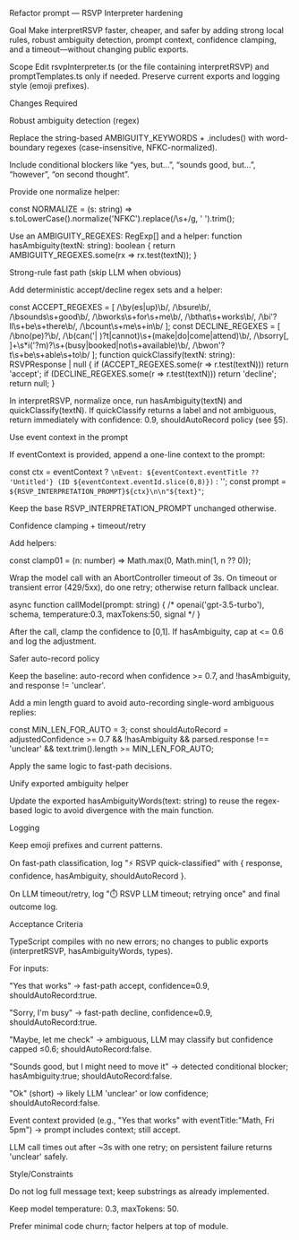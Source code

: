 Refactor prompt — RSVP Interpreter hardening

Goal
Make interpretRSVP faster, cheaper, and safer by adding strong local rules, robust ambiguity detection, prompt context, confidence clamping, and a timeout—without changing public exports.

Scope
Edit rsvpInterpreter.ts (or the file containing interpretRSVP) and promptTemplates.ts only if needed. Preserve current exports and logging style (emoji prefixes).

Changes Required

Robust ambiguity detection (regex)

Replace the string-based AMBIGUITY_KEYWORDS + .includes() with word-boundary regexes (case-insensitive, NFKC-normalized).

Include conditional blockers like “yes, but…”, “sounds good, but…”, “however”, “on second thought”.

Provide one normalize helper:

const NORMALIZE = (s: string) =>
  s.toLowerCase().normalize('NFKC').replace(/\s+/g, ' ').trim();


Use an AMBIGUITY_REGEXES: RegExp[] and a helper:
function hasAmbiguity(textN: string): boolean { return AMBIGUITY_REGEXES.some(rx => rx.test(textN)); }

Strong-rule fast path (skip LLM when obvious)

Add deterministic accept/decline regex sets and a helper:

const ACCEPT_REGEXES = [ /\by(es|up)\b/, /\bsure\b/, /\bsounds\s+good\b/, /\bworks\s+for\s+me\b/, /\bthat\s+works\b/, /\bi'?ll\s+be\s+there\b/, /\bcount\s+me\s+in\b/ ];
const DECLINE_REGEXES = [ /\bno(pe)?\b/, /\b(can('| )?t|cannot)\s+(make|do|come|attend)\b/, /\bsorry[, ]+\s*i('?m)?\s+(busy|booked|not\s+available)\b/, /\bwon'?t\s+be\s+able\s+to\b/ ];
function quickClassify(textN: string): RSVPResponse | null {
  if (ACCEPT_REGEXES.some(r => r.test(textN))) return 'accept';
  if (DECLINE_REGEXES.some(r => r.test(textN))) return 'decline';
  return null;
}


In interpretRSVP, normalize once, run hasAmbiguity(textN) and quickClassify(textN).
If quickClassify returns a label and not ambiguous, return immediately with confidence: 0.9, shouldAutoRecord policy (see §5).

Use event context in the prompt

If eventContext is provided, append a one-line context to the prompt:

const ctx = eventContext
  ? `\nEvent: ${eventContext.eventTitle ?? 'Untitled'} (ID ${eventContext.eventId.slice(0,8)})`
  : '';
const prompt = `${RSVP_INTERPRETATION_PROMPT}${ctx}\n\n"${text}"`;


Keep the base RSVP_INTERPRETATION_PROMPT unchanged otherwise.

Confidence clamping + timeout/retry

Add helpers:

const clamp01 = (n: number) => Math.max(0, Math.min(1, n ?? 0));


Wrap the model call with an AbortController timeout of 3s. On timeout or transient error (429/5xx), do one retry; otherwise return fallback unclear.

async function callModel(prompt: string) { /* openai('gpt-3.5-turbo'), schema, temperature:0.3, maxTokens:50, signal */ }


After the call, clamp the confidence to [0,1]. If hasAmbiguity, cap at <= 0.6 and log the adjustment.

Safer auto-record policy

Keep the baseline: auto-record when confidence >= 0.7, and !hasAmbiguity, and response != 'unclear'.

Add a min length guard to avoid auto-recording single-word ambiguous replies:

const MIN_LEN_FOR_AUTO = 3;
const shouldAutoRecord =
  adjustedConfidence >= 0.7 &&
  !hasAmbiguity &&
  parsed.response !== 'unclear' &&
  text.trim().length >= MIN_LEN_FOR_AUTO;


Apply the same logic to fast-path decisions.

Unify exported ambiguity helper

Update the exported hasAmbiguityWords(text: string) to reuse the regex-based logic to avoid divergence with the main function.

Logging

Keep emoji prefixes and current patterns.

On fast-path classification, log "⚡ RSVP quick-classified" with { response, confidence, hasAmbiguity, shouldAutoRecord }.

On LLM timeout/retry, log "⏱️ RSVP LLM timeout; retrying once" and final outcome log.

Acceptance Criteria

TypeScript compiles with no new errors; no changes to public exports (interpretRSVP, hasAmbiguityWords, types).

For inputs:

"Yes that works" → fast-path accept, confidence≈0.9, shouldAutoRecord:true.

"Sorry, I'm busy" → fast-path decline, confidence≈0.9, shouldAutoRecord:true.

"Maybe, let me check" → ambiguous, LLM may classify but confidence capped ≤0.6; shouldAutoRecord:false.

"Sounds good, but I might need to move it" → detected conditional blocker; hasAmbiguity:true; shouldAutoRecord:false.

"Ok" (short) → likely LLM 'unclear' or low confidence; shouldAutoRecord:false.

Event context provided (e.g., "Yes that works" with eventTitle:"Math, Fri 5pm") → prompt includes context; still accept.

LLM call times out after ~3s with one retry; on persistent failure returns 'unclear' safely.

Style/Constraints

Do not log full message text; keep substrings as already implemented.

Keep model temperature: 0.3, maxTokens: 50.

Prefer minimal code churn; factor helpers at top of module.